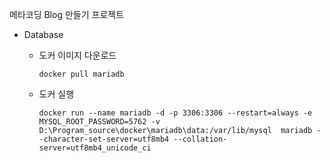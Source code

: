 메타코딩 Blog 만들기 프로젝트

- Database
  - 도커 이미지 다운로드
    ```
    docker pull mariadb
    ```

  - 도커 실행
    ```
    docker run --name mariadb -d -p 3306:3306 --restart=always -e MYSQL_ROOT_PASSWORD=5762 -v D:\Program_source\docker\mariadb\data:/var/lib/mysql  mariadb --character-set-server=utf8mb4 --collation-server=utf8mb4_unicode_ci
    ```